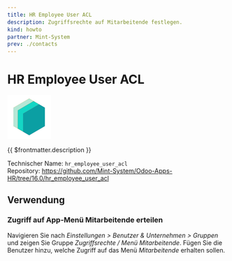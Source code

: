 ```yaml
---
title: HR Employee User ACL
description: Zugriffsrechte auf Mitarbeitende festlegen.
kind: howto
partner: Mint-System
prev: ./contacts
---
```

# HR Employee User ACL
![](attachments/icons_odoo_mint_system.png)

{{ $frontmatter.description }}

Technischer Name: `hr_employee_user_acl`\
Repository: <https://github.com/Mint-System/Odoo-Apps-HR/tree/16.0/hr_employee_user_acl>

## Verwendung

### Zugriff auf App-Menü Mitarbeitende erteilen

Navigieren Sie nach *Einstellungen > Benutzer & Unternehmen > Gruppen* und zeigen Sie Gruppe *Zugriffsrechte / Menü Mitarbeitende*. Fügen Sie die Benutzer hinzu, welche Zugriff auf das Menü *Mitarbeitende* erhalten sollen.
